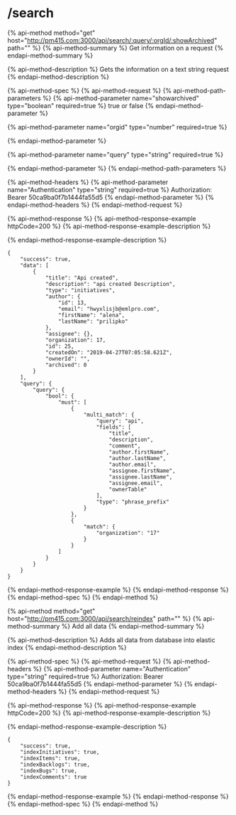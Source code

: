 # /search

{% api-method method="get" host="http://pm415.com:3000/api/search/:query/:orgId/:showArchived" path="" %}
{% api-method-summary %}
Get information on a request
{% endapi-method-summary %}

{% api-method-description %}
Gets the information on a text string request
{% endapi-method-description %}

{% api-method-spec %}
{% api-method-request %}
{% api-method-path-parameters %}
{% api-method-parameter name="showarchived" type="boolean" required=true %}
true or false
{% endapi-method-parameter %}

{% api-method-parameter name="orgid" type="number" required=true %}

{% endapi-method-parameter %}

{% api-method-parameter name="query" type="string" required=true %}

{% endapi-method-parameter %}
{% endapi-method-path-parameters %}

{% api-method-headers %}
{% api-method-parameter name="Authentication" type="string" required=true %}
Authorization: Bearer 50ca9ba0f7b1444fa55d5
{% endapi-method-parameter %}
{% endapi-method-headers %}
{% endapi-method-request %}

{% api-method-response %}
{% api-method-response-example httpCode=200 %}
{% api-method-response-example-description %}

{% endapi-method-response-example-description %}

```
{
    "success": true,
    "data": [
        {
            "title": "Api created",
            "description": "api created Description",
            "type": "initiatives",
            "author": {
                "id": 13,
                "email": "hwyxlisjb@emlpro.com",
                "firstName": "alena",
                "lastName": "prilipko"
            },
            "assignee": {},
            "organization": 17,
            "id": 25,
            "createdOn": "2019-04-27T07:05:58.621Z",
            "ownerId": "",
            "archived": 0
        }
    ],
    "query": {
        "query": {
            "bool": {
                "must": [
                    {
                        "multi_match": {
                            "query": "api",
                            "fields": [
                                "title",
                                "description",
                                "comment",
                                "author.firstName",
                                "author.lastName",
                                "author.email",
                                "assignee.firstName",
                                "assignee.lastName",
                                "assignee.email",
                                "ownerTable"
                            ],
                            "type": "phrase_prefix"
                        }
                    },
                    {
                        "match": {
                            "organization": "17"
                        }
                    }
                ]
            }
        }
    }
}
```
{% endapi-method-response-example %}
{% endapi-method-response %}
{% endapi-method-spec %}
{% endapi-method %}

{% api-method method="get" host="http://pm415.com:3000/api/search/reindex" path="" %}
{% api-method-summary %}
Add all data
{% endapi-method-summary %}

{% api-method-description %}
Adds all data from database into elastic index
{% endapi-method-description %}

{% api-method-spec %}
{% api-method-request %}
{% api-method-headers %}
{% api-method-parameter name="Authentication" type="string" required=true %}
Authorization: Bearer 50ca9ba0f7b1444fa55d5
{% endapi-method-parameter %}
{% endapi-method-headers %}
{% endapi-method-request %}

{% api-method-response %}
{% api-method-response-example httpCode=200 %}
{% api-method-response-example-description %}

{% endapi-method-response-example-description %}

```
{
    "success": true,
    "indexInitiatives": true,
    "indexItems": true,
    "indexBacklogs": true,
    "indexBugs": true,
    "indexComments": true
}
```
{% endapi-method-response-example %}
{% endapi-method-response %}
{% endapi-method-spec %}
{% endapi-method %}

